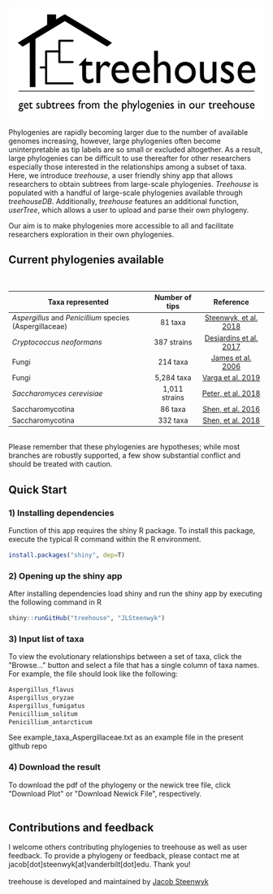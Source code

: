 ![](www/treehouse_logo.png)

Phylogenies are rapidly becoming larger due to the number of available genomes increasing, however, large phylogenies often become uninterpretable as tip labels are so small or excluded altogether. As a result, large phylogenies can be difficult to use thereafter for other researchers especially those interested in the relationships among a subset of taxa. Here, we introduce <i>treehouse</i>, a user friendly shiny app that allows researchers to obtain subtrees from large-scale phylogenies. <i>Treehouse</i> is populated with a handful of large-scale phylogenies available through <i>treehouseDB</i>. Additionally, <i>treehouse</i> features an additional function, <i>userTree</i>, which allows a user to upload and parse their own phylogeny.

Our aim is to make phylogenies more accessible to all and facilitate researchers exploration in their own phylogenies. 

## Current phylogenies available
<br />

| Taxa represented                                              | Number of tips           | Reference                                                                       |
| ------------------------------------------------------------- |:------------------------:| :-----------------------------------------------------------------------------: |
| *Aspergillus* and *Penicillium* species (Aspergillaceae)      | 81 taxa                  | [Steenwyk, et al. 2018](https://www.biorxiv.org/content/10.1101/370429v3)       |
| *Cryptococcus neoformans*                                     | 387 strains              | [Desjardins et al. 2017](https://genome.cshlp.org/content/27/7/1207.short)      |
| Fungi                                                         | 214 taxa                 | [James et al. 2006](https://www.nature.com/articles/nature05110)                |
| Fungi                                                         | 5,284 taxa               | [Varga et al. 2019](https://www.nature.com/articles/s41559-019-0834-1)          |
| *Saccharomyces cerevisiae*                                    | 1,011 strains            | [Peter, et al. 2018](https://www.nature.com/articles/s41586-018-0030-5)         |
| Saccharomycotina                                              | 86 taxa                  | [Shen, et al. 2016](http://www.g3journal.org/content/6/12/3927.abstract)        |
| Saccharomycotina                                              | 332 taxa                 | [Shen, et al. 2018](https://www.cell.com/cell/fulltext/S0092-8674(18)31332-1)   |

<br />
Please remember that these phylogenies are hypotheses; while most branches are robustly supported, a few show substantial conflict and should be treated with caution.

## Quick Start

### 1) Installing dependencies
Function of this app requires the shiny R package. To install this package, execute the typical R command within the R environment.
```R
install.packages("shiny", dep=T)
```

### 2) Opening up the shiny app
After installing dependencies load shiny and run the shiny app by executing the following command in R
```R
shiny::runGitHub("treehouse", "JLSteenwyk")
```

### 3) Input list of taxa
To view the evolutionary relationships between a set of taxa, click the "Browse..." button and select a file that has a single column of taxa names. For example, the file should look like the following:
```
Aspergillus_flavus
Aspergillus_oryzae
Aspergillus_fumigatus
Penicillium_solitum
Penicillium_antarcticum
```
See example_taxa_Aspergillaceae.txt as an example file in the present github repo

### 4) Download the result
To download the pdf of the phylogeny or the newick tree file, click "Download Plot" or "Download Newick File", respectively.
<br /><br />

## Contributions and feedback
I welcome others contributing phylogenies to treehouse as well as user feedback. To provide a phylogeny or feedback, please contact me at jacob[dot]steenwyk[at]vanderbilt[dot]edu. Thank you!
<br />
<br />
treehouse is developed and maintained by [Jacob Steenwyk](https://jlsteenwyk.github.io/)

